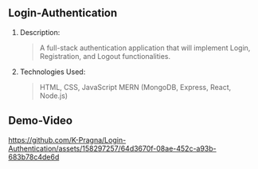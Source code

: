 ## Login-Authentication
1. Description:
   > A full-stack authentication application that will implement Login, Registration, and Logout functionalities.
2. Technologies Used:
   > HTML, CSS, JavaScript
   > MERN (MongoDB, Express, React, Node.js)


## Demo-Video 




https://github.com/K-Pragna/Login-Authentication/assets/158297257/64d3670f-08ae-452c-a93b-683b78c4de6d

